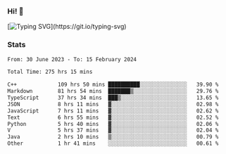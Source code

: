 ### Hi!  👋

[![Typing SVG](https://readme-typing-svg.herokuapp.com?font=Fira+Code&pause=1000&width=435&lines=Hello!+I'm+Texiwustion.)](https://git.io/typing-svg)

### Stats

<!--START_SECTION:waka-->

```txt
From: 30 June 2023 - To: 15 February 2024

Total Time: 275 hrs 15 mins

C++             109 hrs 50 mins ██████████░░░░░░░░░░░░░░░   39.90 %
Markdown        81 hrs 54 mins  ███████▒░░░░░░░░░░░░░░░░░   29.76 %
TypeScript      37 hrs 34 mins  ███▒░░░░░░░░░░░░░░░░░░░░░   13.65 %
JSON            8 hrs 11 mins   ▓░░░░░░░░░░░░░░░░░░░░░░░░   02.98 %
JavaScript      7 hrs 11 mins   ▓░░░░░░░░░░░░░░░░░░░░░░░░   02.62 %
Text            6 hrs 55 mins   ▓░░░░░░░░░░░░░░░░░░░░░░░░   02.52 %
Python          5 hrs 40 mins   ▓░░░░░░░░░░░░░░░░░░░░░░░░   02.06 %
V               5 hrs 37 mins   ▓░░░░░░░░░░░░░░░░░░░░░░░░   02.04 %
Java            2 hrs 10 mins   ▒░░░░░░░░░░░░░░░░░░░░░░░░   00.79 %
Other           1 hr 41 mins    ░░░░░░░░░░░░░░░░░░░░░░░░░   00.61 %
```

<!--END_SECTION:waka-->
